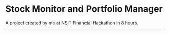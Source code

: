 # Stock Monitor and Portfolio Manager
A project created by me at NSIT Financial Hackathon in 8 hours.


- - -


